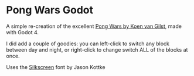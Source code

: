 # Pong Wars Godot

A simple re-creation of the excellent [Pong Wars by Koen van Gilst](https://pong-wars.koenvangilst.nl/), made with Godot 4.

I did add a couple of goodies: you can left-click to switch any block between day and night, or right-click to change switch ALL of the blocks at once.

Uses the [Silkscreen](https://kottke.org/plus/type/silkscreen/) font by Jason Kottke
